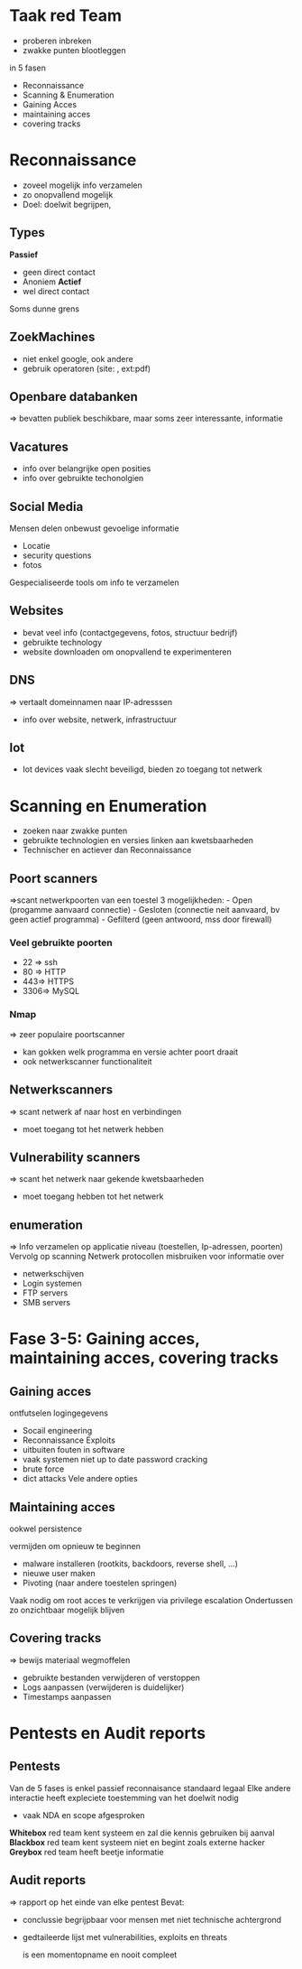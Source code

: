 # Taak red Team
- proberen inbreken
- zwakke punten blootleggen

in 5 fasen
- Reconnaissance
- Scanning & Enumeration
- Gaining Acces
- maintaining acces
- covering tracks

# Reconnaissance
- zoveel mogelijk info verzamelen
- zo onopvallend mogelijk
- Doel: doelwit begrijpen, 

## Types
__Passief__
 - geen direct contact
 - Anoniem
__Actief__ 
 - wel direct contact

Soms dunne grens

## ZoekMachines
 - niet enkel google, ook andere
 - gebruik operatoren (site: , ext:pdf)

## Openbare databanken
=> bevatten publiek beschikbare, maar soms zeer interessante, informatie

## Vacatures
 - info over belangrijke open posities
 - info over gebruikte techonolgien

## Social Media
Mensen delen onbewust gevoelige informatie
 - Locatie
 - security questions
 - fotos

Gespecialiseerde tools om info te verzamelen

## Websites
- bevat veel info (contactgegevens, fotos, structuur bedrijf)
- gebruikte technology
- website downloaden om onopvallend te experimenteren

## DNS
=> vertaalt domeinnamen naar IP-adresssen
 - info over website, netwerk, infrastructuur

## Iot
- Iot devices vaak slecht beveiligd, bieden zo toegang tot netwerk

# Scanning en Enumeration
 - zoeken naar zwakke punten
 - gebruikte technologien en versies linken aan kwetsbaarheden
 - Technischer en actiever dan Reconnaissance

## Poort scanners
=>scant netwerkpoorten van een toestel
3 mogelijkheden:
    - Open (progamme aanvaard connectie)
    - Gesloten (connectie neit aanvaard, bv geen actief programma)
    - Gefilterd (geen antwoord, mss door firewall)

### Veel gebruikte poorten
- 22 => ssh
- 80 => HTTP
- 443=> HTTPS
- 3306=> MySQL

### Nmap
=> zeer populaire poortscanner
- kan gokken welk programma en versie achter poort draait
- ook netwerkscanner functionaliteit

## Netwerkscanners
=> scant netwerk af naar host en verbindingen
- moet toegang tot het netwerk hebben

## Vulnerability scanners
=> scant het netwerk naar gekende kwetsbaarheden
- moet toegang hebben tot het netwerk

## enumeration
=> Info verzamelen op applicatie niveau (toestellen, Ip-adressen, poorten)
Vervolg op scanning
Netwerk protocollen misbruiken voor informatie over 
 - netwerkschijven
 - Login systemen
 - FTP servers
 - SMB servers

# Fase 3-5: Gaining acces, maintaining acces, covering tracks
## Gaining acces
ontfutselen logingegevens
 - Socail engineering
 - Reconnaissance
Exploits
 - uitbuiten fouten in software
 - vaak systemen niet up to date
password cracking
 - brute force
 - dict attacks
Vele andere opties

## Maintaining acces
ookwel persistence

vermijden om opnieuw te beginnen
 - malware installeren (rootkits, backdoors, reverse shell, ...)
 - nieuwe user maken
 - Pivoting (naar andere toestelen springen)

Vaak nodig om root acces te verkrijgen via privilege escalation
Ondertussen zo onzichtbaar mogelijk blijven

## Covering tracks
=> bewijs materiaal wegmoffelen
- gebruikte bestanden verwijderen of verstoppen
- Logs aanpassen (verwijderen is duidelijker)
- Timestamps aanpassen

# Pentests en Audit reports

## Pentests
Van de 5 fases is enkel passief reconnaisance standaard legaal
Elke andere interactie heeft expleciete toestemming van het doelwit nodig
 - vaak NDA en scope afgesproken

__Whitebox__
red team kent systeem en zal die kennis gebruiken bij aanval
__Blackbox__
red team kent systeem niet en begint zoals externe hacker
__Greybox__
red team heeft beetje informatie

## Audit reports
=> rapport op het einde van elke pentest
Bevat:
- conclussie begrijpbaar voor mensen met niet technische achtergrond
- gedtaileerde lijst met vulnerabilities, exploits en threats

    is een momentopname en nooit compleet
